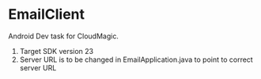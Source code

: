 # EmailClient
Android Dev task for CloudMagic.

1. Target SDK version 23
2. Server URL is to be changed in EmailApplication.java to point to correct server URL
